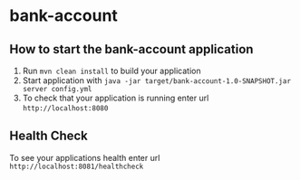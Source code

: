 # bank-account

How to start the bank-account application
---

1. Run `mvn clean install` to build your application
1. Start application with `java -jar target/bank-account-1.0-SNAPSHOT.jar server config.yml`
1. To check that your application is running enter url `http://localhost:8080`

Health Check
---

To see your applications health enter url `http://localhost:8081/healthcheck`
